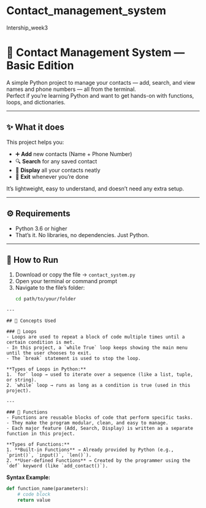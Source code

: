 # Contact_management_system
Intership_week3
# 📇 Contact Management System — Basic Edition

A simple Python project to manage your contacts — add, search, and view names and phone numbers — all from the terminal.  
Perfect if you’re learning Python and want to get hands-on with functions, loops, and dictionaries.

---

## ✨ What it does
This project helps you:
- ➕ **Add** new contacts (Name + Phone Number)  
- 🔍 **Search** for any saved contact  
- 📃 **Display** all your contacts neatly  
- 🚪 **Exit** whenever you’re done  

It’s lightweight, easy to understand, and doesn’t need any extra setup.

---

## ⚙️ Requirements
- Python 3.6 or higher  
- That’s it. No libraries, no dependencies. Just Python.

---

## 🚀 How to Run

1. Download or copy the file → `contact_system.py`
2. Open your terminal or command prompt  
3. Navigate to the file’s folder:
   ```bash
   cd path/to/your/folder

```
---

## 🧠 Concepts Used

### 🔁 Loops
- Loops are used to repeat a block of code multiple times until a certain condition is met.  
- In this project, a `while True` loop keeps showing the main menu until the user chooses to exit.  
- The `break` statement is used to stop the loop.  

**Types of Loops in Python:**
1. `for` loop → used to iterate over a sequence (like a list, tuple, or string).  
2. `while` loop → runs as long as a condition is true (used in this project).

---

### 🧩 Functions
- Functions are reusable blocks of code that perform specific tasks.  
- They make the program modular, clean, and easy to manage.  
- Each major feature (Add, Search, Display) is written as a separate function in this project.  

**Types of Functions:**
1. **Built-in Functions** → Already provided by Python (e.g., `print()`, `input()`, `len()`).
2. **User-defined Functions** → Created by the programmer using the `def` keyword (like `add_contact()`).
```
**Syntax Example:**
```python
def function_name(parameters):
    # code block
    return value
